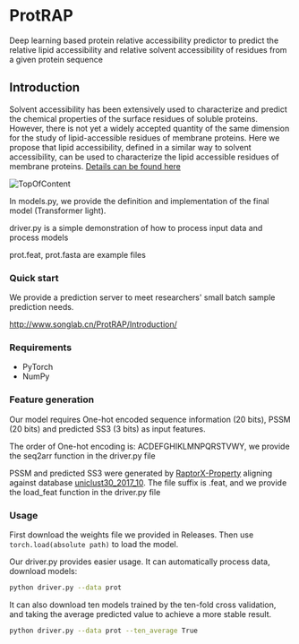 # ProtRAP
Deep learning based protein relative accessibility predictor to predict the relative lipid accessibility and relative solvent accessibility of residues from a given protein sequence
## Introduction
Solvent accessibility has been extensively used to characterize and predict the chemical properties of the surface residues of soluble proteins. However, there is not yet a widely accepted quantity of the same dimension for the study of lipid-accessible residues of membrane proteins. Here we propose that lipid accessibility, defined in a similar way to solvent accessibility, can be used to characterize the lipid accessible residues of membrane proteins. [Details can be found here](https://chemrxiv.org/engage/chemrxiv/article-details/6305cbd0f07ee1b928efade2)

![TopOfContent](https://github.com/ComputBiophys/ProtRAP/releases/download/weights/TopOfContent.png)

In models.py, we provide the definition and implementation of the final model (Transformer light).

driver.py is a simple demonstration of how to process input data and process models

prot.feat, prot.fasta are example files
### Quick start
We provide a prediction server to meet researchers' small batch sample prediction needs.
  
  http://www.songlab.cn/ProtRAP/Introduction/
### Requirements
* PyTorch
* NumPy
### Feature generation
Our model requires One-hot encoded sequence information (20 bits), PSSM (20 bits) and predicted SS3 (3 bits) as input features.

The order of One-hot encoding is: ACDEFGHIKLMNPQRSTVWY,
we provide the seq2arr function in the driver.py file

PSSM and predicted SS3 were generated by [RaptorX-Property](https://github.com/realbigws/RaptorX_Property_Fast) aligning against database [uniclust30_2017_10](http://wwwuser.gwdg.de/~compbiol/uniclust/2017_10/). The file suffix is .feat, and we provide the load_feat function in the driver.py file
### Usage
First download the weights file we provided in Releases. Then use `torch.load(absolute path)` to load the model.

Our driver.py provides easier usage. It can automatically process data, download models:
```bash
python driver.py --data prot 
```

It can also download ten models trained by the ten-fold cross validation, and taking the average predicted value to achieve a more stable result.
```bash
python driver.py --data prot --ten_average True 
```
